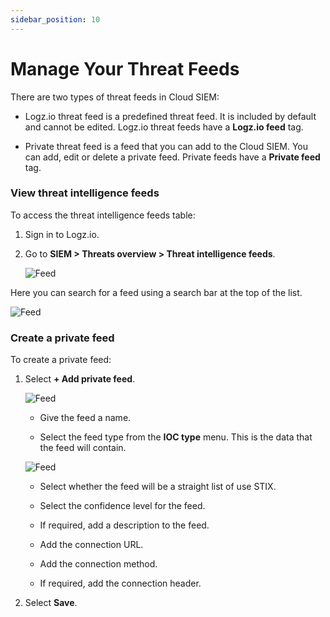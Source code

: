 ```yaml
---
sidebar_position: 10
---
```


# Manage Your Threat Feeds


There are two types of threat feeds in Cloud SIEM:

* Logz.io threat feed is a predefined threat feed. It is included by default and cannot be edited. Logz.io threat feeds have a **Logz.io feed** tag.

* Private threat feed is a feed that you can add to the Cloud SIEM. You can add, edit or delete a private feed. Private feeds have a **Private feed** tag.


### View threat intelligence feeds

To access the threat intelligence feeds table:


1. Sign in to Logz.io.

2. Go to **SIEM > Threats overview > Threat intelligence feeds**.

   ![Feed](https://dytvr9ot2sszz.cloudfront.net/logz-docs/siem-quick-start/feed-4.png)


Here you can search for a feed using a search bar at the top of the list.

   ![Feed](https://dytvr9ot2sszz.cloudfront.net/logz-docs/siem-quick-start/feed-1.png)



### Create a private feed

To create a private feed:

1. Select **+ Add private feed**.

   ![Feed](https://dytvr9ot2sszz.cloudfront.net/logz-docs/siem-quick-start/feed-2.png)


   * Give the feed a name.

   * Select the feed type from the **IOC type** menu. This is the data that the feed will contain.

   ![Feed](https://dytvr9ot2sszz.cloudfront.net/logz-docs/siem-quick-start/feed-3.png)

   * Select whether the feed will be a straight list of use STIX.

   * Select the confidence level for the feed.

   * If required, add a description to the feed.

   * Add the connection URL.

   * Add the connection method.

   * If required, add the connection header.

2. Select **Save**.
